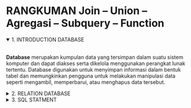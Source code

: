 # RANGKUMAN Join – Union – Agregasi – Subquery – Function

<details open>
<summary>1. INTRODUCTION DATABASE</summary>
<br>

**Database** merupakan kumpulan data yang tersimpan dalam suatu sistem komputer dan dapat diakses serta dikelola menggunakan perangkat lunak tertentu. Database digunakan untuk menyimpan informasi dalam bentuk tabel dan memungkinkan pengguna untuk melakukan manipulasi data seperti mengambil, memperbarui, atau menghapus data tersebut.

</details>

<details>
<summary>2. RELATION DATABASE</summary>
<br>

Relation Database dibagi menjadi 3 :

- **One to One** : Relasi database satu ke satu adalah hubungan antara dua tabel di mana setiap baris dalam tabel satu memiliki hanya satu pasangan dalam tabel lain, dan setiap baris dalam tabel lain juga hanya memiliki satu pasangan dalam tabel satu. Contoh relasi satu ke satu adalah hubungan antara nomor identitas karyawan dan nomor identitas kartu akses mereka di suatu perusahaan. Setiap karyawan hanya memiliki satu nomor identitas kartu akses, dan setiap nomor identitas kartu akses hanya terkait dengan satu karyawan.
  <br>

- **One to Many** : Relasi database satu ke banyak (one to many) adalah hubungan antara dua tabel di mana setiap baris dalam tabel satu dapat memiliki banyak pasangan dalam tabel lain, tetapi setiap baris dalam tabel lain hanya memiliki satu pasangan dalam tabel satu. Contoh relasi satu ke banyak adalah hubungan antara departemen dan karyawan di suatu perusahaan. Setiap departemen dapat memiliki banyak karyawan, tetapi setiap karyawan hanya terkait dengan satu departemen.
  <br>

- **Many to Many** : Relasi database banyak ke banyak adalah hubungan antara dua tabel di mana setiap baris dalam tabel satu dapat memiliki banyak pasangan dalam tabel lain, dan setiap baris dalam tabel lain juga dapat memiliki banyak pasangan dalam tabel satu. Contoh relasi banyak ke banyak adalah hubungan antara produk dan pesanan di toko online. Setiap pesanan dapat memiliki banyak produk, dan setiap produk dapat terkait dengan banyak pesanan.
</details>

<details>
<summary>3. SQL STATMENT</summary>
<br>

Jenis Perintah Di SQL :

- DML
- DDL
- DCL
  <br>

### Data Defenition Language(DDL)

- `Crete database <database_name>`
- `Use <database_name>`
- `Create table …`
- `Drop table …`
- `Rename table …`
- `ALTER table …`
  <br>

### Data Manipulation Language(DML)

- `Insert into <table_name> values(values1,values2)`
- `Select * from <table_name>`
- `Update from <table_name>`
- `Delete from <table_name>`
  <br>

### Data Control Language(DCL)

- Like / Between
- And / Or
- Order By
- Limit
- Join
- Union
- Agregate (Min, Max, Sum, Avg, Count, Having)
- Subquery
- Function
</details>
